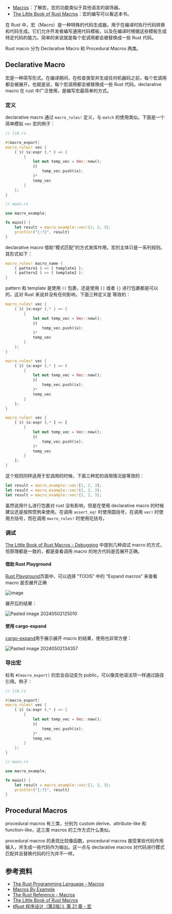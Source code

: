 
- [Macros](https://doc.rust-lang.org/book/ch19-06-macros.html#macros)：了解宏，宏的功能类似于其他语言的装饰器。
- [The Little Book of Rust Macros](https://veykril.github.io/tlborm/introduction.html#the-little-book-of-rust-macros)：宏的编写可以看这本书。

在 Rust 中，宏（Macro）是一种特殊的代码生成器，用于在编译时执行代码转换和代码生成。它们允许开发者编写通用代码模板，以及在编译时根据这些模板生成特定代码的能力。简单的来说就是每个宏调用都会被替换成一些 Rust 代码。

Rust macro 分为 Declarative Macro 和 Procedural Macros 两类。

## Declarative Macro

宏是一种简写形式。在编译期间，在检查类型并生成任何机器码之前，每个宏调用都会被展开。也就是说，每个宏调用都会被替换成一些 Rust 代码。declarative macro 在 rust 中广泛使用，是编写宏最简单的方式。

### 定义

declarative macro 通过 `macro_rules!` 定义，与 `match` 的使用类似。下面是一个简单模拟 `vec` 宏的例子：

```rust
// lib.rs

#[macro_export]
macro_rules! vec {
    ( $( $x:expr ),* ) => {
        {
            let mut temp_vec = Vec::new();
            $(
                temp_vec.push($x);
            )*
            temp_vec
        }
    };
}
```

```rust
// main.rs

use macro_example;

fn main() {
    let result = macro_example::vec!{1, 2, 3};
    println!("{:?}", result)
}
```

declarative macro 借助“模式匹配”的方式发挥作用，宏的主体只是一系列规则。其形式如下：

```rust
macro_rules! macro_name {
	( pattern1 ) => ( template1 );
	( pattern2 ) => ( template2 );
}
```

pattern 和 template 是使用 `()` 包裹，还是使用 `[]` 或者 `{}` 进行包裹都是可以的，这对 Rust 来说并没有任何影响，下面三种定义是
等效的：

```rust
macro_rules! vec {
    { $( $x:expr ),* } => {
        {
            let mut temp_vec = Vec::new();
            $(
                temp_vec.push($x);
            )*
            temp_vec
        }
    };
}

macro_rules! vec {
    ( $( $x:expr ),* ) => (
        {
            let mut temp_vec = Vec::new();
            $(
                temp_vec.push($x);
            )*
            temp_vec
        }
    );
}

macro_rules! vec {
    [ $( $x:expr ),* ] => [
        {
            let mut temp_vec = Vec::new();
            $(
                temp_vec.push($x);
            )*
            temp_vec
        }
    ];
}
```

这个规则同样适用于宏调用的时候，下面三种宏的调用情况是等效的：

```rust
let result = macro_example::vec![1, 2, 3];
let result = macro_example::vec!(1, 2, 3);
let result = macro_example::vec!{1, 2, 3};
```

虽然说用什么进行包裹对 rust 没有影响，但是在使用 declarative macro 的时候建议还是按照惯例来使用。在调用 `assert_eq!` 时使用圆括号，在调用 `vec!` 时使用方括号，而在调用 `macro_rules!` 时使用花括号。

### 调试

[The Little Book of Rust Macros - Debugging](https://veykril.github.io/tlborm/syntax-extensions/debugging.html#debugging) 中提到几种调试 macro 的方式，但原理都是一致的，都是查看调用 macro 的地方代码是否展开正确。

#### 借助 Rust Playground

[Rust Playground](https://play.rust-lang.org)页面中，可以选择 “TOOlS” 中的 “Expand macros” 来查看 macro 是否展开正确

![image](https://cdn.luohuidong.cn/clipboard_20240501_113402.png)

展开后的结果：

![Pasted image 20240502125010](http://cdn.luohuidong.cn/Pasted%20image%2020240502125010.png)

#### 使用 cargo-expand

[cargo-expand](https://github.com/dtolnay/cargo-expand)用于展示展开 macro 的结果，使用也非常方便：

![Pasted image 20240502134357](http://cdn.luohuidong.cn/Pasted%20image%2020240502134357.png)

### 导出宏

标有 `#[macro_export]` 的宏会自动变为 public，可以像其他语法项一样通过路径引用。例子：

```rust
// lib.rs

#[macro_export]
macro_rules! vec {
    ( $( $x:expr ),* ) => {
        {
            let mut temp_vec = Vec::new();
            $(
                temp_vec.push($x);
            )*
            temp_vec
        }
    };
}
```

```rust
// main.rs

use macro_example;

fn main() {
    let result = macro_example::vec!{1, 2, 3};
    println!("{:?}", result)
}
```

## Procedural Macros

procedural macros 有三类，分别为 custom derive、attribute-like 和 function-like，这三类 macros 的工作方式什么类似。

procedural macros 的表现比较像函数。procedural macros 接受某些代码作用输入，并生成一些代码作为输出。这一点与 declarative macros 对代码进行模式匹配并且替换代码的行为并不一样。

## 参考资料

- [The Rust Programming Language - Macros](https://doc.rust-lang.org/book/ch19-06-macros.html#macros)
- [Macros By Example](https://doc.rust-lang.org/reference/macros-by-example.html#macros-by-example) 
- [The Rust Reference - Macros](https://doc.rust-lang.org/reference/macros.html#macros)
- [The Little Book of Rust Macros](https://veykril.github.io/tlborm/introduction.html#the-little-book-of-rust-macros)
- [《Rust 程序设计（第2版）》第 21 章 - 宏](https://time.geekbang.org/column/article/740828)
